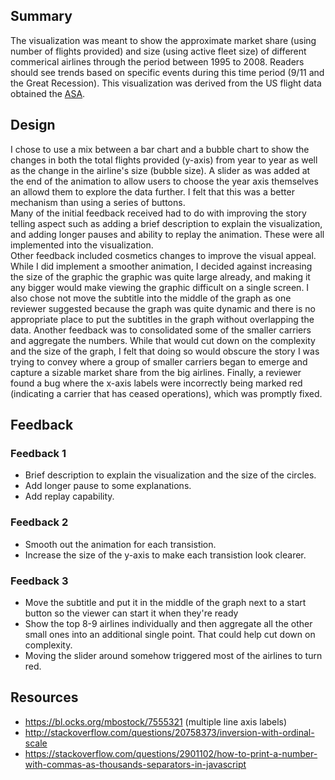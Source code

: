 ## Summary
The visualization was meant to show the approximate market share (using number of flights provided) and size (using active fleet size) of different commerical airlines through the period between 1995 to 2008. Readers should see trends based on specific events during this time period (9/11 and the Great Recession).
This visualization was derived from the US flight data obtained the [ASA](http://stat-computing.org/dataexpo/2009/the-data.html).

## Design
I chose to use a mix between a bar chart and a bubble chart to show the changes in both the total flights provided (y-axis) from year to year as well as the change in the airline's size (bubble size). A slider as was added at the end of the animation to allow users to choose the year axis themselves an allowd them to explore the data further. I felt that this was a better mechanism than using a series of buttons.  
Many of the initial feedback received had to do with improving the story telling aspect such as adding a brief description to explain the visualization, and adding longer pauses and ability to replay the animation.  These were all implemented into the visualization.  
Other feedback included cosmetics changes to improve the visual appeal.  While I did implement a smoother animation, I decided against increasing the size of the graphic the graphic was quite large already, and making it any bigger would make viewing the graphic difficult on a single screen. I also chose not move the subtitle into the middle of the graph as one reviewer suggested because the graph was quite dynamic and there is no appropriate place to put the subtitles in the graph without overlapping the data. 
Another feedback was to consolidated some of the smaller carriers and aggregate the numbers.  While that would cut down on the complexity and the size of the graph, I felt that doing so would obscure the story I was trying to convey where a group of smaller carriers began to emerge and capture a sizable market share from the big airlines.
Finally, a reviewer found a bug where the x-axis labels were incorrectly being marked red (indicating a carrier that has ceased operations), which was promptly fixed.

## Feedback
### Feedback 1

* Brief description to explain the visualization and the size of the circles.
* Add longer pause to some explanations.
* Add replay capability.

### Feedback 2
* Smooth out the animation for each transistion.
* Increase the size of the y-axis to make each transistion look clearer.

### Feedback 3
* Move the subtitle and put it in the middle of the graph next to a start button so the viewer can start it when they're ready
* Show the top 8-9 airlines individually and then aggregate all the other small ones into an additional single point. That could help cut down on complexity.
* Moving the slider around somehow triggered most of the airlines to turn red.

## Resources

* https://bl.ocks.org/mbostock/7555321 (multiple line axis labels)
* http://stackoverflow.com/questions/20758373/inversion-with-ordinal-scale
* https://stackoverflow.com/questions/2901102/how-to-print-a-number-with-commas-as-thousands-separators-in-javascript
